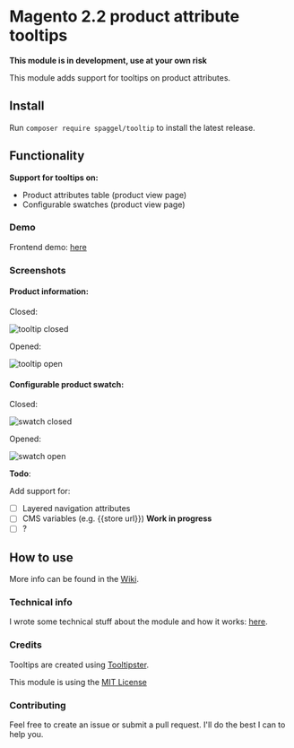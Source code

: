 # Magento 2.2 product attribute tooltips

**This module is in development, use at your own risk**

This module adds support for tooltips on product attributes.

## Install

Run `composer require spaggel/tooltip` to install the latest release.

## Functionality

**Support for tooltips on:**
- Product attributes table (product view page)
- Configurable swatches (product view page)

### Demo

Frontend demo: [here](https://magento2.spaggel.nl/configurable-product-2.html)

### Screenshots

#### Product information:

Closed:

![tooltip closed](https://raw.githubusercontent.com/wiki/Spaggel/Tooltip/img/product-attribute-tooltip-closed.jpg)

Opened:

![tooltip open](https://raw.githubusercontent.com/wiki/Spaggel/Tooltip/img/product-attribute-tooltip-open.jpg)

#### Configurable product swatch:

Closed:

![swatch closed](https://raw.githubusercontent.com/wiki/Spaggel/Tooltip/img/product-swatch-tooltip-closed.png)

Opened:
 
![swatch open](https://raw.githubusercontent.com/wiki/Spaggel/Tooltip/img/product-swatch-tooltip-open.png)

**Todo**:

Add support for:
- [ ] Layered navigation attributes
- [ ] CMS variables (e.g. {{store url}}) **Work in progress**
- [ ] ?

## How to use

More info can be found in the [Wiki](https://github.com/Spaggel/Tooltip/wiki).

### Technical info

I wrote some technical stuff about the module and how it works: [here](https://github.com/Spaggel/Tooltip/wiki/Technical-details).

### Credits

Tooltips are created using [Tooltipster](http://iamceege.github.io/tooltipster/).

This module is using the [MIT License](https://github.com/Spaggel/Tooltip/blob/master/LICENSE.md)

### Contributing

Feel free to create an issue or submit a pull request. I'll do the best I can to help you.